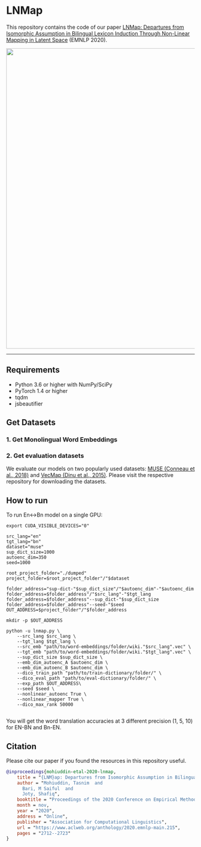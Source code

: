 # LNMap

This repository contains the code of our paper [LNMap: Departures from Isomorphic Assumption in Bilingual Lexicon Induction Through Non-Linear Mapping in Latent Space](https://www.aclweb.org/anthology/2020.emnlp-main.215/) (EMNLP 2020).

<p align="center">
<img src="https://taasnim.github.io/img/lnmap/model.png" width="800">
</p>

--------------------------------------------------------------------------------


## Requirements

- Python 3.6 or higher with NumPy/SciPy
- PyTorch 1.4 or higher
- tqdm
- jsbeautifier


## Get Datasets

### 1. Get Monolingual Word Embeddings

### 2. Get evaluation datasets

We evaluate our models on two popularly used datasets: [MUSE (Conneau et al., 2018)](https://github.com/facebookresearch/MUSE) and [VecMap (Dinu et al., 2015)](https://github.com/artetxem/vecmap/). Please visit the respective repository for downloading the datasets.


## How to run
To run En<->Bn model on a single GPU:

```
export CUDA_VISIBLE_DEVICES="0"

src_lang="en"
tgt_lang="bn"
dataset="muse"
sup_dict_size=1000
autoenc_dim=350
seed=1000

root_project_folder="./dumped" 
project_folder=$root_project_folder"/"$dataset

folder_address="sup-dict-"$sup_dict_size"/"$autoenc_dim"-"$autoenc_dim
folder_address=$folder_address"/"$src_lang"-"$tgt_lang
folder_address=$folder_address"--sup_dict-"$sup_dict_size
folder_address=$folder_address"--seed-"$seed
OUT_ADDRESS=$project_folder"/"$folder_address
            
mkdir -p $OUT_ADDRESS

python -u lnmap.py \
    --src_lang $src_lang \
    --tgt_lang $tgt_lang \
    --src_emb "path/to/word-embeddings/folder/wiki."$src_lang".vec" \
    --tgt_emb "path/to/word-embeddings/folder/wiki."$tgt_lang".vec" \
    --sup_dict_size $sup_dict_size \
    --emb_dim_autoenc_A $autoenc_dim \
    --emb_dim_autoenc_B $autoenc_dim \
    --dico_train_path "path/to/train-dictionary/folder/" \
    --dico_eval_path "path/to/eval-dictionary/folder/" \
    --exp_path $OUT_ADDRESS\
    --seed $seed \
    --nonlinear_autoenc True \
    --nonlinear_mapper True \
    --dico_max_rank 50000 
            
```

You will get the word translation accuracies at 3 different precision (1, 5, 10) for EN-BN and Bn-EN.



## Citation
Please cite our paper if you found the resources in this repository useful.
```bibtex
@inproceedings{mohiuddin-etal-2020-lnmap,
    title = "{LNM}ap: Departures from Isomorphic Assumption in Bilingual Lexicon Induction Through Non-Linear Mapping in Latent Space",
    author = "Mohiuddin, Tasnim  and
      Bari, M Saiful  and
      Joty, Shafiq",
    booktitle = "Proceedings of the 2020 Conference on Empirical Methods in Natural Language Processing (EMNLP)",
    month = nov,
    year = "2020",
    address = "Online",
    publisher = "Association for Computational Linguistics",
    url = "https://www.aclweb.org/anthology/2020.emnlp-main.215",
    pages = "2712--2723"
}
```
